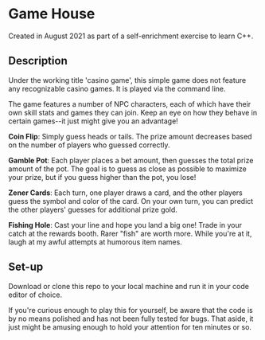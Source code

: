 # Game House

Created in August 2021 as part of a self-enrichment exercise to learn C++.

## Description

Under the working title 'casino game', this simple game does not feature any recognizable casino games. It is played via the command line.

The game features a number of NPC characters, each of which have their own skill stats and games they can join.
Keep an eye on how they behave in certain games--it just might give you an advantage!

**Coin Flip**: Simply guess heads or tails. The prize amount decreases based on the number of players who guessed correctly.

**Gamble Pot**: Each player places a bet amount, then guesses the total prize amount of the pot. 
The goal is to guess as close as possible to maximize your prize, but if you guess higher than the pot, you lose!

**Zener Cards**: Each turn, one player draws a card, and the other players guess the symbol and color of the card. 
On your own turn, you can predict the other players' guesses for additional prize gold.

**Fishing Hole**: Cast your line and hope you land a big one! Trade in your catch at the rewards booth. Rarer "fish" are worth more. 
While you're at it, laugh at my awful attempts at humorous item names.

## Set-up
Download or clone this repo to your local machine and run it in your code editor of choice.

If you're curious enough to play this for yourself, be aware that the code is by no means polished and has not been fully tested for bugs. 
That aside, it just might be amusing enough to hold your attention for ten minutes or so.

